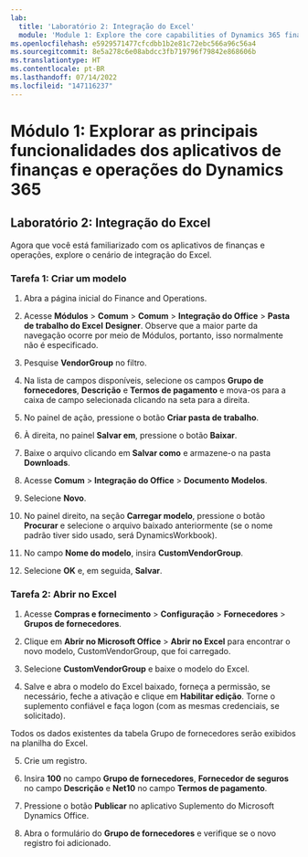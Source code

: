 ```yaml
---
lab:
  title: 'Laboratório 2: Integração do Excel'
  module: 'Module 1: Explore the core capabilities of Dynamics 365 finance and operations apps'
ms.openlocfilehash: e5929571477cfcdbb1b2e81c72ebc566a96c56a4
ms.sourcegitcommit: 8e5a278c6e08abdcc3fb719796f79842e868606b
ms.translationtype: HT
ms.contentlocale: pt-BR
ms.lasthandoff: 07/14/2022
ms.locfileid: "147116237"
---
```

# <a name="module-1-explore-the-core-capabilities-of-dynamics-365-finance-and-operations-apps"></a>Módulo 1: Explorar as principais funcionalidades dos aplicativos de finanças e operações do Dynamics 365

## <a name="lab-2---excel-integration"></a>Laboratório 2: Integração do Excel

Agora que você está familiarizado com os aplicativos de finanças e operações, explore o cenário de integração do Excel.

### <a name="task-1-create-template"></a>Tarefa 1: Criar um modelo

1. Abra a página inicial do Finance and Operations. 

2. Acesse **Módulos** > **Comum** > **Comum** > **Integração do Office** > **Pasta de trabalho do Excel** **Designer**. Observe que a maior parte da navegação ocorre por meio de Módulos, portanto, isso normalmente não é especificado.

3. Pesquise **VendorGroup** no filtro.

4. Na lista de campos disponíveis, selecione os campos **Grupo de fornecedores**, **Descrição** e **Termos de pagamento** e mova-os para a caixa de campo selecionada clicando na seta para a direita.

5. No painel de ação, pressione o botão **Criar pasta de trabalho**.

6. À direita, no painel **Salvar em**, pressione o botão **Baixar**.

7. Baixe o arquivo clicando em **Salvar como** e armazene-o na pasta **Downloads**.

8. Acesse **Comum** > **Integração do Office** > **Documento** **Modelos**.

9. Selecione **Novo**.

10. No painel direito, na seção **Carregar modelo**, pressione o botão **Procurar** e selecione o arquivo baixado anteriormente (se o nome padrão tiver sido usado, será DynamicsWorkbook).

11. No campo **Nome do modelo**, insira **CustomVendorGroup**.

12. Selecione **OK** e, em seguida, **Salvar**.

### <a name="task-2-open-in-excel"></a>Tarefa 2: Abrir no Excel

1. Acesse **Compras e fornecimento** > **Configuração** > **Fornecedores** > **Grupos de fornecedores**.

2. Clique em **Abrir no Microsoft Office** > **Abrir no Excel** para encontrar o novo modelo, CustomVendorGroup, que foi carregado.

3. Selecione **CustomVendorGroup** e baixe o modelo do Excel.

4. Salve e abra o modelo do Excel baixado, forneça a permissão, se necessário, feche a ativação e clique em **Habilitar edição**. Torne o suplemento confiável e faça logon (com as mesmas credenciais, se solicitado).

Todos os dados existentes da tabela Grupo de fornecedores serão exibidos na planilha do Excel.

5. Crie um registro.

6. Insira **100** no campo **Grupo de fornecedores**, **Fornecedor de seguros** no campo **Descrição** e **Net10** no campo **Termos de pagamento**.

7. Pressione o botão **Publicar** no aplicativo Suplemento do Microsoft Dynamics Office.

8. Abra o formulário do **Grupo de fornecedores** e verifique se o novo registro foi adicionado.

